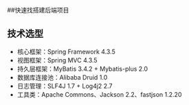 ##快速找搭建后端项目

## 技术选型
* 核心框架：Spring Framework 4.3.5
* 视图框架：Spring MVC 4.3.5
* 持久层框架：MyBatis 3.4.2 + Mybatis-plus 2.0
* 数据库连接池：Alibaba Druid 1.0
* 日志管理：SLF4J 1.7 + Log4j2 2.7
* 工具类：Apache Commons、Jackson 2.2、fastjson 1.2.20